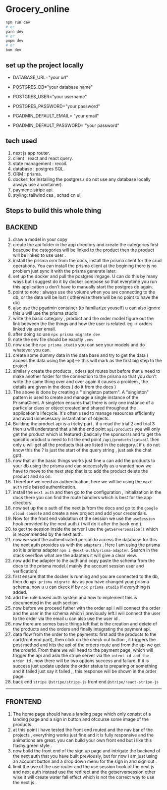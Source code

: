 # Grocery_online

```bash
npm run dev
# or
yarn dev
# or
pnpm dev
# or
bun dev
```

## set up the project locally

- DATABASE_URL="your url"

- POSTGRES_DB="your database name"
- POSTGRES_USER="your username"
- POSTGRES_PASSWORD="your password"

- PGADMIN_DEFAULT_EMAIL= "your email"
- PGADMIN_DEFAULT_PASSWORD= "your password"

## tech used

1. next js app router.
2. client : react and react query.
3. state management : recoil.
4. database : postgres SQL.
5. ORM : prisma.
6. docker: for installing the postgres.( do not use any database locally always use a container).
7. payment: stripe api.
8. styling: tailwind css , schad cn ui,

## Steps to build this whole thing

## BACKEND

1. draw a model in your copy
2. create the api folder in the app directory and create the categories first beacuse the categories will be linked to the product then the product will be linked to use user .
3. install the prisma orm from the docs, install the prisma client for the crud operations. You can install the prisma client at the begining there is no problem just sync it with the prisma generate later.
4. set up the docker and pull the postgres imgage. U can do this by many ways but i suggest do it by docker compose so that everytime you run this application u don't have to manually start the postgres db again.
5. point to note : always use the volume when you are connecting to the db, or the data will be lost ( otherwise there will be no point to have the db)
6. also use the pgadmin container (to familiarize youself) u can also ignore this u will use the prisma studio
7. write the basic category , product and the order model figure out the link between the the things and how the user is related. eg -> orders linked via user email.
8. after doing so use ``` npx prisma migrate dev ```
9. note the env file should be exactly ``` .env ```
10. now use the ``` npx prisma studio ``` you can see your models and do whatever you can.
11. create some dummy data in the data base and try to get the data ( access the data using the api)--> this will mark as the first big step to the project.
12. similarly create the products , oders api routes but before that u need to make another folder for the connection to the prisma so that you don't write the same thing over and over again it causes a problem , the details are given in the docs.( do it from the docs )
13. The above is done by creating a " singleton pattern". A "singleton" pattern is used to create and manage a single instance of the PrismaClient. A singleton ensures that there is only one instance of a particular class or object created and shared throughout the application's lifecycle. It's often used to manage resources efficiently and avoid unnecessary instantiation of objects.
14. Building the product api is a tricky part , if u read the trial 2 and trial 3 then u will understand that u hit the end point ```api/products``` you will only get the product which is featured (basically the sponsors) and to get the specific product u need to hit the end point ```/api/products?cat=oil``` then only u will get all the products that are listed in the category.( if u do not know this the ? is just the start of the query string , just ask the chat gpt).
15. now that all the basic things works just fine u can add the products to your db using the prisma and can successfylly as u wanted now we have to move to the next step that is to add the product delete the product and so on.
16. Therefore we need an authentication, here we will be using the ``` next auth ``` role based authentication.
17. install the ```next auth``` and then go to the configuration , initialization  in the docs there you can find the route handlers which is best for the app directory.
18. now set up the o auth of the next js from the docs and go to the ```google cloud console``` and create a new project and add your credentials.
19. Now for the front end validation of the session we use the ``` useSession ``` hook provided by the next auth.( i will do it after the back end ).
20. to get the session inside the server i use the ``` getServerSession() ``` which is recommended by the next auth.
21. now we want the authenticated person to access the database for this the next auth provides us with the ``` adapters ``` . Here I am using the prisma so it is prisma adapter ```npm i @next-auth/prisma-adapter```. Search in the stack overflow what are the adapters it will give a clear view.
22. now add the  adapter to the auth and copy paste the schema from the docs to the prisma model.( mainly the account session  user and verification)
23. first ensure that the docker is running and you are connected to the db, then do ``` npx prisma migrate dev ``` as you have changed your prisma schema. now u u can ckeck if by ``` npx prisma studio ``` if everything is added.
24. add the role based auth system and how to implement this is documented in the auth section
25. now before we proceed futher with the order api i will connect the order and the user in the schema which i previously left.I will connect the user to the order via the email u can also use the user id .
26. now there are somes basic things left that is the creation and delete of the products and the orders and finally integrating the payment api.
27. data flow from the order to the payments: first add the products to the cart(front end part), then click on the check out button , it triggers the post method and hits the api of the orders route and from the api we get the orderId. From there we will head to the payment page, which will trigger the api and aslo the stripe server via the ```intent id and the order id``` . now there will be two options success and failure. If it is success just update update the order status to preparing or something and if failed just say it failed ,, this response will be shown in the order page.
28. back end ```stripe @stripe/stripe-js```  front end ```@stripe/react-stripe-js```

----------------------------------------------------------

## FRONTEND

1. The home page should have a landing page which only consist of a landing page and a sign in button and ofcourse some image of the products.
2. at this point i have tested the front end routed and the nav bar of the projects , everything works just fine and it is fully responsive and the animations are great. you can build your own front end but i like this flashy green style .
3. now build the front end of the sign up page and intrigate the backend of the next auth that you have built previously, but for now i am just using an account button and a drop down menu for the sign in and sign out .
4. limit the use of the use router and the use session hook of the next js and next auth instead use the redirect and the getserversession other wise it will create water fall effect which is not the correct way to use the next js .

